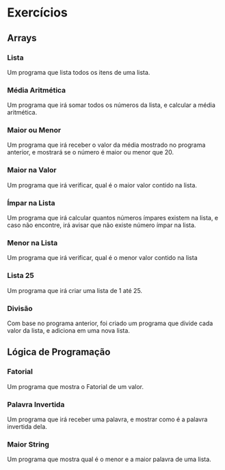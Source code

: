 # Exercícios

## Arrays

### Lista

Um programa que lista todos os itens de uma lista.

### Média Aritmética

Um programa que irá somar todos os números da lista, e calcular a média aritmética.

### Maior ou Menor

Um programa que irá receber o valor da média mostrado no programa anterior, e mostrará se o número é maior ou menor que 20.

### Maior na Valor

Um programa que irá verificar, qual é o maior valor contido na lista.

### Ímpar na Lista

Um programa que irá calcular quantos números ímpares existem na lista, e caso não encontre, irá avisar que não existe número ímpar na lista.

### Menor na Lista

Um programa que irá verificar, qual é o menor valor contido na lista

### Lista 25

Um programa que irá criar uma lista de 1 até 25.

### Divisão

Com base no programa anterior, foi criado um programa que divide cada valor da lista, e adiciona em uma nova lista.


## Lógica de Programação

### Fatorial

Um programa que mostra o Fatorial de um valor.

### Palavra Invertida

Um programa que irá receber uma palavra, e mostrar como é a palavra invertida dela.

### Maior String

Um programa que mostra qual é o menor e a maior palavra de uma lista.